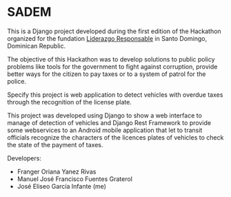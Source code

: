# SADEM

This is a Django project developed during the first edition of the Hackathon organized for the fundation [Liderazgo Responsable](https://liderazgoresponsable.org/) in Santo Domingo, Dominican Republic.

The objective of this Hackathon was to develop solutions to public policy problems like tools for the government to fight against corruption, provide better ways for the citizen to pay taxes or to a system of patrol for the police.

Specify this project is web application to detect vehicles with overdue taxes through the recognition of the license plate.

This project was developed using Django to show a web interface to manage of detection of vehicles and Django Rest Framework to provide some webservices to an Android mobile application that let to transit officials recognize the characters of the licences plates of vehicles to check the state of the payment of taxes.

Developers:
- Franger Oriana Yanez Rivas
- Manuel José Francisco Fuentes Graterol
- José Eliseo García Infante (me)
